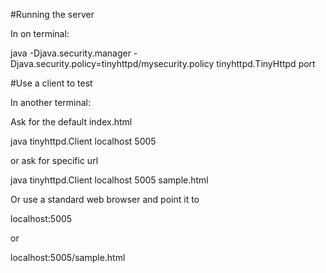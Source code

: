 
#Running the server

In on terminal:

java -Djava.security.manager -Djava.security.policy=tinyhttpd/mysecurity.policy tinyhttpd.TinyHttpd port  

#Use a client to test

In another terminal:

Ask for the default index.html

java tinyhttpd.Client localhost 5005

or ask for specific url

java tinyhttpd.Client localhost 5005 sample.html

Or use a standard web browser and point it to

localhost:5005

or

localhost:5005/sample.html
